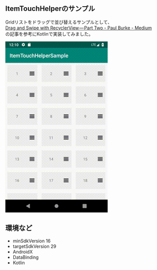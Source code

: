  ## ItemTouchHelperのサンプル
 
Gridリストをドラッグで並び替えるサンプルとして、  
[Drag and Swipe with RecyclerView — Part Two - Paul Burke - Medium](https://medium.com/@ipaulpro/drag-and-swipe-with-recyclerview-6a6f0c422efd)   
の記事を参考にKotlinで実装してみました。
 
 ![](./figs/sample.gif)
 
## 環境など

- minSdkVersion 16
- targetSdkVersion 29
- AndroidX
- DataBinding
- Kotlin
